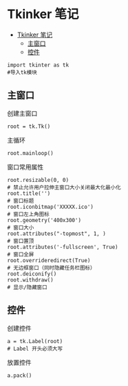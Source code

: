 # Tkinker 笔记
<!-- TOC -->
* [Tkinker 笔记](#tkinker-)
  * [主窗口](#)
  * [控件](#)
<!-- TOC -->
    import tkinter as tk
    #导入tk模块

## 主窗口

创建主窗口

    root = tk.Tk()

主循环

    root.mainloop()

窗口常用属性

    root.resizable(0, 0) 
    # 禁止允许用户拉伸主窗口大小关闭最大化最小化
    root.title('')
    # 窗口标题
    root.iconbitmap('XXXXX.ico')
    # 窗口左上角图标
    root.geometry('400x300')
    # 窗口大小
    root.attributes("-topmost", 1, )
    # 窗口置顶
    root.attributes('-fullscreen', True)
    # 窗口全屏
    root.overrideredirect(True)
    # 无边框窗口（同时隐藏任务栏图标）
    root.deiconify()
    root.withdraw()
    # 显示/隐藏窗口

## 控件

创建控件

    a = tk.Label(root)
    # Label 开头必须大写
放置控件

    a.pack()
